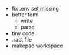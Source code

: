 - fix .env set missing
- better toml
  - write
  - parse
- tiny code
- .ract file
- makepad workspace